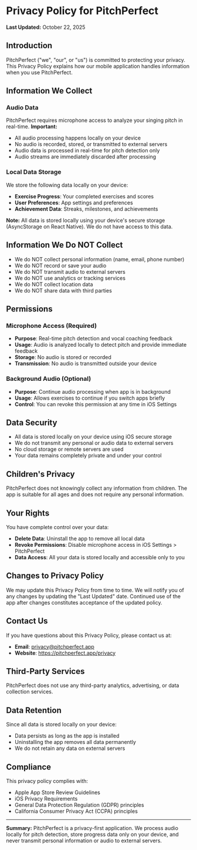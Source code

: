 # Privacy Policy for PitchPerfect

**Last Updated:** October 22, 2025

## Introduction

PitchPerfect ("we", "our", or "us") is committed to protecting your privacy. This Privacy Policy explains how our mobile application handles information when you use PitchPerfect.

## Information We Collect

### Audio Data
PitchPerfect requires microphone access to analyze your singing pitch in real-time. **Important:**
- All audio processing happens locally on your device
- No audio is recorded, stored, or transmitted to external servers
- Audio data is processed in real-time for pitch detection only
- Audio streams are immediately discarded after processing

### Local Data Storage
We store the following data locally on your device:
- **Exercise Progress**: Your completed exercises and scores
- **User Preferences**: App settings and preferences
- **Achievement Data**: Streaks, milestones, and achievements

**Note:** All data is stored locally using your device's secure storage (AsyncStorage on React Native). We do not have access to this data.

## Information We Do NOT Collect

- We do NOT collect personal information (name, email, phone number)
- We do NOT record or save your audio
- We do NOT transmit audio to external servers
- We do NOT use analytics or tracking services
- We do NOT collect location data
- We do NOT share data with third parties

## Permissions

### Microphone Access (Required)
- **Purpose**: Real-time pitch detection and vocal coaching feedback
- **Usage**: Audio is analyzed locally to detect pitch and provide immediate feedback
- **Storage**: No audio is stored or recorded
- **Transmission**: No audio is transmitted outside your device

### Background Audio (Optional)
- **Purpose**: Continue audio processing when app is in background
- **Usage**: Allows exercises to continue if you switch apps briefly
- **Control**: You can revoke this permission at any time in iOS Settings

## Data Security

- All data is stored locally on your device using iOS secure storage
- We do not transmit any personal or audio data to external servers
- No cloud storage or remote servers are used
- Your data remains completely private and under your control

## Children's Privacy

PitchPerfect does not knowingly collect any information from children. The app is suitable for all ages and does not require any personal information.

## Your Rights

You have complete control over your data:
- **Delete Data**: Uninstall the app to remove all local data
- **Revoke Permissions**: Disable microphone access in iOS Settings > PitchPerfect
- **Data Access**: All your data is stored locally and accessible only to you

## Changes to Privacy Policy

We may update this Privacy Policy from time to time. We will notify you of any changes by updating the "Last Updated" date. Continued use of the app after changes constitutes acceptance of the updated policy.

## Contact Us

If you have questions about this Privacy Policy, please contact us at:
- **Email**: privacy@pitchperfect.app
- **Website**: https://pitchperfect.app/privacy

## Third-Party Services

PitchPerfect does not use any third-party analytics, advertising, or data collection services.

## Data Retention

Since all data is stored locally on your device:
- Data persists as long as the app is installed
- Uninstalling the app removes all data permanently
- We do not retain any data on external servers

## Compliance

This privacy policy complies with:
- Apple App Store Review Guidelines
- iOS Privacy Requirements
- General Data Protection Regulation (GDPR) principles
- California Consumer Privacy Act (CCPA) principles

---

**Summary:** PitchPerfect is a privacy-first application. We process audio locally for pitch detection, store progress data only on your device, and never transmit personal information or audio to external servers.
